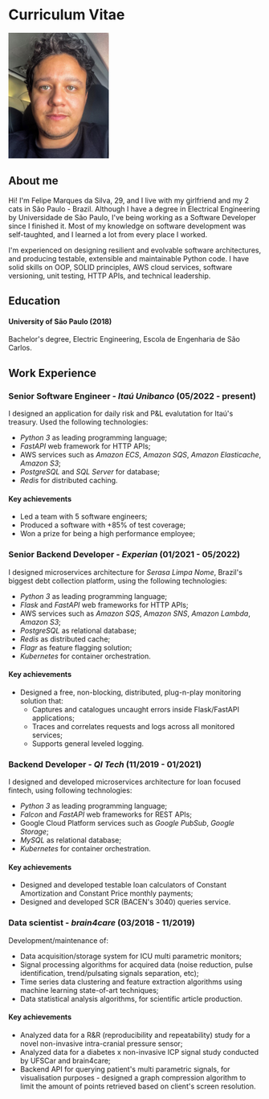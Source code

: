 # Curriculum Vitae

<img src="./me.JPG" alt="me" width="200"/>

## About me

Hi! I'm Felipe Marques da Silva, 29, and I live with my girlfriend and my 2 cats
in São Paulo - Brazil. Although I have a degree in Electrical Engineering by Universidade de São Paulo, 
I've being working as a Software Developer since I finished it. Most of my knowledge on software development was self-taughted, 
and I learned a lot from every place I worked.

I'm experienced on designing resilient and evolvable software architectures, and producing testable, 
extensible and maintainable Python code. I have solid skills on OOP, SOLID principles, AWS cloud services, 
software versioning, unit testing, HTTP APIs, and technical leadership.

## Education

#### University of São Paulo (2018)

Bachelor's degree, Electric Engineering, Escola de Engenharia de São Carlos.

## Work Experience

### **Senior Software Engineer** - *Itaú Unibanco* (05/2022 - present)

I designed an application for daily risk and P&L evalutation for Itaú's treasury.
Used the following technologies:

- *Python 3* as leading programming language;
- *FastAPI* web framework for HTTP APIs;
- AWS services such as *Amazon ECS*, *Amazon SQS*, *Amazon Elasticache*, *Amazon S3*;
- *PostgreSQL* and *SQL Server* for database;
- *Redis* for distributed caching.

#### Key achievements
- Led a team with 5 software engineers;
- Produced a software with +85% of test coverage;
- Won a prize for being a high performance employee;

### **Senior Backend Developer** - *Experian* (01/2021 - 05/2022)

I designed microservices architecture for *Serasa Limpa Nome*, Brazil's biggest debt collection platform,
using the following technologies:

- *Python 3* as leading programming language;
- *Flask* and *FastAPI* web frameworks for HTTP APIs;
- AWS services such as *Amazon SQS*, *Amazon SNS*, *Amazon Lambda*, *Amazon S3*;
- *PostgreSQL* as relational database; 
- *Redis* as distributed cache;
- *Flagr* as feature flagging solution;
- *Kubernetes* for container orchestration.

#### Key achievements

- Designed a free, non-blocking, distributed, plug-n-play monitoring solution that:
  - Captures and catalogues uncaught errors inside Flask/FastAPI applications;
  - Traces and correlates requests and logs across all monitored services;
  - Supports general leveled logging.
  
### **Backend Developer** - *QI Tech* (11/2019 - 01/2021)

I designed and developed microservices architecture for loan focused fintech, 
using following technologies:

- *Python 3* as leading programming language;
- *Falcon* and *FastAPI* web frameworks for REST APIs;
- Google Cloud Platform services such as *Google PubSub*, *Google Storage*;
- *MySQL* as relational database;
- *Kubernetes* for container orchestration.

#### Key achievements

- Designed and developed testable loan calculators of Constant Amortization and Constant Price monthly payments;
- Designed and developed SCR (BACEN's 3040) queries service.

### **Data scientist** - *brain4care* (03/2018 - 11/2019)

Development/maintenance of:

- Data acquisition/storage system for ICU multi parametric monitors;
- Signal processing algorithms for acquired data (noise reduction, pulse identification, 
trend/pulsating signals separation, etc);
- Time series data clustering and feature extraction algorithms using machine learning state-of-art techniques;
- Data statistical analysis algorithms, for scientific article production.

#### Key achievements

- Analyzed data for a R&R (reproducibility and repeatability) study for a novel 
non-invasive intra-cranial pressure sensor;
- Analyzed data for a diabetes x non-invasive ICP signal study conducted by UFSCar and brain4care;
- Backend API for querying patient's multi parametric signals, for visualisation 
purposes - designed a graph compression algorithm to limit the amount of points
retrieved based on client's screen resolution. 